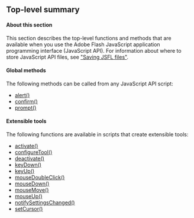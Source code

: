 ## Top-level summary

#### About this section

This section describes the top-level functions and methods that are available when you use the Adobe Flash JavaScript application programming interface (JavaScript API). For information about where to store JavaScript API files, see ["Saving JSFL files"](../Introduction/Working_with_the_JavaScript_API.md#saving-jsfl-files).

#### Global methods

The following methods can be called from any JavaScript API script:

- [alert()](../Top-level_functions_and_methods/alert.md)
- [confirm()](../Top-level_functions_and_methods/confirm.md)
- [prompt()](../Top-level_functions_and_methods/prompt.md)

#### Extensible tools

The following functions are available in scripts that create extensible tools:

- [activate()](../Top-level_functions_and_methods/activate.md)
- [configureTool()](../Top-level_functions_and_methods/configureTool.md)
- [deactivate()](../Top-level_functions_and_methods/deactivate.md)
- [keyDown()](../Top-level_functions_and_methods/keyDown.md)
- [keyUp()](../Top-level_functions_and_methods/keyUp.md)
- [mouseDoubleClick()](../Top-level_functions_and_methods/mouseDoubleClick.md)
- [mouseDown()](../Top-level_functions_and_methods/mouseDown.md)
- [mouseMove()](../Top-level_functions_and_methods/mouseMove.md)
- [mouseUp()](../Top-level_functions_and_methods/mouseUp.md)
- [notifySettingsChanged()](../Top-level_functions_and_methods/notifySettingsChanged.md)
- [setCursor()](../Top-level_functions_and_methods/setCursor.md)
